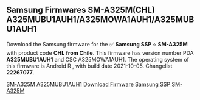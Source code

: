 <h2>Samsung Firmwares SM-A325M(CHL) A325MUBU1AUH1/A325MOWA1AUH1/A325MUBU1AUH1</h2>
Download the Samsung firmware for the ✅ <strong>Samsung SSP </strong> ⭐ <strong>SM-A325M</strong> with product code <strong>CHL</strong> <strong> from Chile</strong>. This firmware has version number PDA <strong>A325MUBU1AUH1</strong> and CSC A325MOWA1AUH1. The operating system of this firmware is Android R , with build date 2021-10-05. Changelist <strong>22267077</strong>.


[SM-A325M](https://samfirm.shop/samsung/model/SM-A325M)
[A325MUBU1AUH1](https://samfirm.shop/samsung/pda/A325MUBU1AUH1)
[Download Firmware Samsung SSP SM-A325M](https://samfirm.shop/samsung/firmware/462668)
